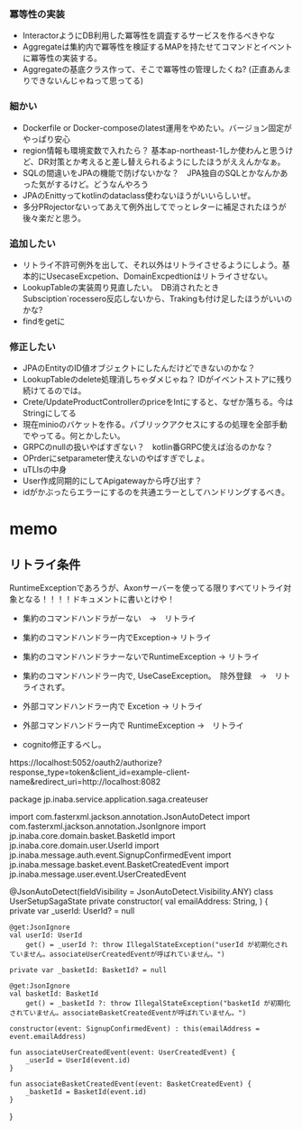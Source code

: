 ### 冪等性の実装
* InteractorようにDB利用した冪等性を調査するサービスを作るべきやな
* Aggregateは集約内で冪等性を検証するMAPを持たせてコマンドとイベントに冪等性の実装する。
* Aggregateの基底クラス作って、そこで冪等性の管理したくね? (正直あんまりできないんじゃねって思ってる)

### 細かい
* Dockerfile or Docker-composeのlatest運用をやめたい。バージョン固定がやっぱり安心
* region情報も環境変数で入れたら？ 基本ap-northeast-1しか使わんと思うけど、DR対策とか考えると差し替えられるようにしたほうがええんかなぁ。
* SQLの間違いをJPAの機能で防げないかな？　JPA独自のSQLとかなんかあった気がするけど。どうなんやろう
* JPAのEnittyってkotlinのdataclass使わないほうがいいらしいぜ。
* 多分PRojectorないってあえて例外出してでっとレターに補足されたほうが後々楽だと思う。


### 追加したい
* リトライ不許可例外を出して、それ以外はリトライさせるようにしよう。基本的にUsecaseExcpetion、DomainExcpedtionはリトライさせない。
* LookupTableの実装周り見直したい。　DB消されたときSubsciption`rocessero反応しないから、Trakingも付け足したほうがいいのかな?
* findをgetに
### 修正したい
* JPAのEntityのID値オブジェクトにしたんだけどできないのかな？
* LookupTableのdelete処理消しちゃダメじゃね？ IDがイベントストアに残り続けてるのでは。
* Crete/UpdateProductControllerのpriceをIntにすると、なぜか落ちる。今はStringにしてる
* 現在minioのバケットを作る。パブリックアクセスにするの処理を全部手動でやってる。何とかしたい。
* GRPCのnullの扱いやばすぎない？　kotlin番GRPC使えば治るのかな？
* OPrderにsetparameter使えないのやばすぎでしょ。
* uTLIsの中身
* User作成同期的にしてApigatewayから呼び出す？
* idがかぶったらエラーにするのを共通エラーとしてハンドリングするべき。

# memo
## リトライ条件
RuntimeExceptionであろうが、Axonサーバーを使ってる限りすべてリトライ対象となる！！！！ドキュメントに書いとけや！

 * 集約のコマンドハンドラがーない　→　リトライ
 * 集約のコマンドハンドラー内でException→ リトライ
 * 集約のコマンドハンドラナーないでRuntimeException → リトライ
 * 集約のコマンドハンドラー内で, UseCaseException。　除外登録　→　リトライされず。
 * 外部コマンドハンドラー内で Excetion → リトライ
 * 外部コマンドハンドラー内で RuntimeException →　リトライ

* cognito修正するべし。

https://localhost:5052/oauth2/authorize?response_type=token&client_id=example-client-name&redirect_uri=http://localhost:8082






package jp.inaba.service.application.saga.createuser

import com.fasterxml.jackson.annotation.JsonAutoDetect
import com.fasterxml.jackson.annotation.JsonIgnore
import jp.inaba.core.domain.basket.BasketId
import jp.inaba.core.domain.user.UserId
import jp.inaba.message.auth.event.SignupConfirmedEvent
import jp.inaba.message.basket.event.BasketCreatedEvent
import jp.inaba.message.user.event.UserCreatedEvent

@JsonAutoDetect(fieldVisibility = JsonAutoDetect.Visibility.ANY)
class UserSetupSagaState private constructor(
val emailAddress: String,
) {
private var _userId: UserId? = null

    @get:JsonIgnore
    val userId: UserId
        get() = _userId ?: throw IllegalStateException("userId が初期化されていません。associateUserCreatedEventが呼ばれていません。")

    private var _basketId: BasketId? = null

    @get:JsonIgnore
    val basketId: BasketId
        get() = _basketId ?: throw IllegalStateException("basketId が初期化されていません。associateBasketCreatedEventが呼ばれていません。")

    constructor(event: SignupConfirmedEvent) : this(emailAddress = event.emailAddress)

    fun associateUserCreatedEvent(event: UserCreatedEvent) {
        _userId = UserId(event.id)
    }

    fun associateBasketCreatedEvent(event: BasketCreatedEvent) {
        _basketId = BasketId(event.id)
    }
}
